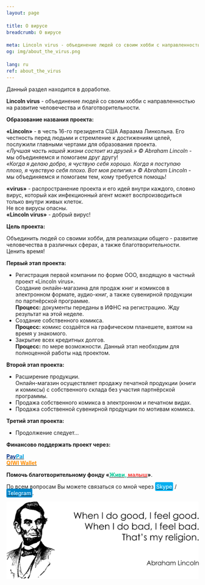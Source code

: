```yaml
---
layout: page

title: О вирусе
breadcrumb: О вирусе

meta: Lincoln virus - объединение людей со своим хобби c направленностью на развитие человечества и благотворительности.
og: img/about_the_virus.png

lang: ru
ref: about_the_virus
---
```


Данный раздел находится в доработке.  

**Lincoln&nbsp;virus** - объединение людей со своим хобби c направленностью на развитие человечества и благотворительности.

**Образование названия проекта:**

**«Lincoln»** - в честь 16-го президента США Авраама Линкольна. Его честность перед людьми и стремление к достижениям целей, послужили главными чертами для образования проекта.  
*«Лучшая часть нашей жизни состоит из друзей.» ©&nbsp;Abraham Lincoln* - мы объединяемся и помогаем друг другу!  
*«Когда я делаю добро, я чуствую себя хорошо. Когда я поступаю плохо, я чувствую себя плохо. Вот моя религия.» ©&nbsp;Abraham Lincoln* - мы объединяемся и помогаем тем, кому требуется помощь!

**«virus»** - распространение проекта и его идей внутри каждого, словно вирус, который как инфекционный агент может воспроизводиться только внутри живых клеток.  
Не все вирусы опасны.  
**«Lincoln&nbsp;virus»** - добрый вирус!

**Цель проекта:**

Объединить людей со своими хобби, для реализации общего - развитие человечества в различных сферах, а также благотворительности.  
Ценить время!

**Первый этап проекта:**

- Регистрация первой компании по форме ООО, входящую в частный проект «Lincoln&nbsp;virus».  
Создание онлайн-магазина для продаж книг и комиксов в электронном формате, аудио-книг, а также сувенирной продукции по партнёрской программе.  
**Процесс:** документы переданы в ИФНС на регистрацию. Жду результат на этой неделе.
- Создание собственного комикса.  
**Процесс:** комикс создаётся на графическом планешете, взятом на время у знакомого.
- Закрытие всех кредитных долгов.  
**Процесс:** по мере возможности. Данный этап необходим для полноценной работы над проектом.

**Второй этап проекта:**

- Расширение продукции.  
Онлайн-магазин осуществляет продажу печатной продукции (книги и комиксы) с собственного склада без участия партнёрской программы.
- Продажа собственного комикса в электронном и печатном видах.  
- Продажа собственной сувенирной продукции по мотивам комикса.

**Третий этап проекта:**

- Продолжение следует...

**Финансово поддержать проект через:**

**<a href="https://www.paypal.com/cgi-bin/webscr?cmd=_s-xclick&hosted_button_id=T3KLFW2TE8SJC&source=url" target="_blank"><span style="color:#003087">Pay</span><span style="color:#009cde">Pal</span></a>**  
**<a href="https://qiwi.com/n/CHUTKOY" target="_blank"><span style="color:#ff8d00">QIWI&nbsp;Wallet</span></a>**

**Помочь благотворительному фонду «<a href="https://fondzhivimalysh.ru/" target="_blank"><span style="color:#02c794">Живи,</span><span style="color:#f7423e">&nbsp;малыш</span></a>»**.

По всем вопросам Вы можете связаться со мной через <a href="skype:chutkoy89?call" target="_blank"><span style="background-color:#00aff0; color:white; padding:3px; border-radius: 3px">Skype</span></a> / <a href="https://t.me/chutkoy" target="_blank"><span style="background-color:#0088cc; color:white; padding:3px; border-radius: 3px">Telegram</span></a>.

<a data-fancybox="gallery" href="/img/about_the_virus/Lincoln.png"><img src="/img/about_the_virus/Lincoln.png" alt=""></a>
